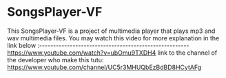 # SongsPlayer-VF
This SongsPlayer-VF is a project of  multimedia player that plays mp3 and wav multimedia files.
You may watch this video for more explanation in the link below :------------------------------------------------------<br>
https://www.youtube.com/watch?v=ubOmu9TXDH4
link to the channel of the developer who make this tutu: https://www.youtube.com/channel/UC5r3MHUQbEzBdBD8HCytAFg
